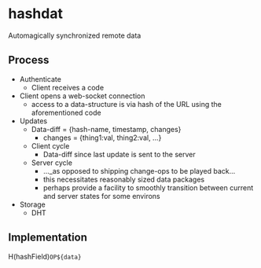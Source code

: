 # hashdat
Automagically synchronized remote data

## Process
* Authenticate
  * Client receives a code
* Client opens a web-socket connection
  * access to a data-structure is via hash of the URL using the aforementioned code
* Updates
  * Data-diff = {hash-name, timestamp, changes}
    * changes = {thing1:val, thing2:val, ...}
  * Client cycle
    * Data-diff since last update is sent to the server
  * Server cycle
    * ..._as opposed to shipping change-ops to be played back...
    * this necessitates reasonably sized data packages
    * perhaps provide a facility to smoothly transition between current and server states for some environs
* Storage
  * DHT
  
  
## Implementation
H(hashField)`OP${data}`
